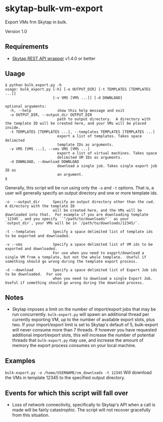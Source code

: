 # skytap-bulk-vm-export

Export VMs frm Skytap in bulk.

Version 1.0

## Requirements

- [Skytap REST API wrapper](http://skytap.readthedocs.io/en/latest/) v1.4.0 or better

## Uaage

    $ python bulk_export.py -h
    usage: bulk_export.py [-h] [-o OUTPUT_DIR] [-t TEMPLATES [TEMPLATES ...]]
                          [-v VMS [VMS ...]] [-d DOWNLOAD]

    optional arguments:
      -h, --help            show this help message and exit
      -o OUTPUT_DIR, --output_dir OUTPUT_DIR
                            path to output directory.  A directory with the template ID will be created here, and your VMs will be placed inside.
      -t TEMPLATES [TEMPLATES ...], --templates TEMPLATES [TEMPLATES ...]
                            export a list of templates. Takes space delimited
                            template IDs as arguments.
      -v VMS [VMS ...], --vms VMS [VMS ...]
                            export a list of virtual machines. Takes space
                            delimited VM IDs as arguments.
      -d DOWNLOAD, --download DOWNLOAD
                            download a single job. Takes single export job ID as
                            an argument.
    $

Generally, this script will be run using only the `-o` and `-t` options.  That is, a user will generally specify an output directory and one or more template ids.

    -o  --output_dir      Specify an output directory other than the cwd.  A directory with the template ID
                          will be created here, and the VMs will be downloaded into that.  For example if you are downloading template `12345`, and you specify ``"/path/to/downloads"`` as your `output_dir`, your VMs will be in `/path/to/downloads/12345/`.

    -t --templates        Specify a space delimited list of template ids to be exported and downloaded.

    -v --vms              Specify a space delimited list of VM ids to be exported and downloaded.
                          For use when you need to expprt/download a single VM from a template, but not the whole template.  Useful if something should go wrong during the template export process.

    -d --download         Specify a space delimited list of Export Job ids to be downloaded.  For use
                          when you need to download a single Export Job.  Useful if something should go wrong during the download process.



## Notes

- Skytap imposes a limit on the number of import/export jobs that may be run concurrently.  `bulk-export.py` will spawn an additional thread per currently exporting VM, up to the number of available export slots, plus two.  If your import/export limit is set to Skytap's default of 5, bulk-export will never consume more than 7 threads.  If however you have requested additional import/export slots, this will increase the number of potential threads that `bulk-export.py` may use, and increase the amount of memory the export process consumes on your local machine.

## Examples

`bulk-export.py -o /home/USERNAME/vm_downloads -t 12345`  Will download the VMs in template 12345 to the specified output directory.

## Events for which this script will fall over

- Loss of network connectivity, specifically to Skytap's API when a call is made will be fairly catastrophic.  The script will not recover gracefully from this situation.
